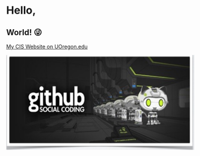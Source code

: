 # Hello,
## World! :stuck_out_tongue_winking_eye:

[My CIS Website on UOregon.edu](http://pages.uoregon.edu/bmulder/111/)

![github social coding logo](images/github-image.png)
